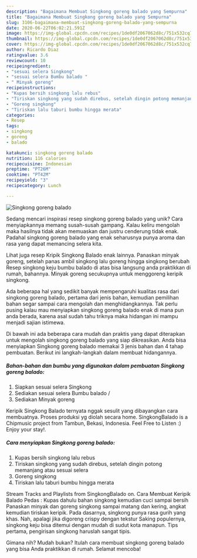 ```yaml
---
description: "Bagaimana Membuat Singkong goreng balado yang Sempurna"
title: "Bagaimana Membuat Singkong goreng balado yang Sempurna"
slug: 3106-bagaimana-membuat-singkong-goreng-balado-yang-sempurna
date: 2020-06-22T06:02:21.591Z
image: https://img-global.cpcdn.com/recipes/1de0df2067062d8c/751x532cq70/singkong-goreng-balado-foto-resep-utama.jpg
thumbnail: https://img-global.cpcdn.com/recipes/1de0df2067062d8c/751x532cq70/singkong-goreng-balado-foto-resep-utama.jpg
cover: https://img-global.cpcdn.com/recipes/1de0df2067062d8c/751x532cq70/singkong-goreng-balado-foto-resep-utama.jpg
author: Ricardo Diaz
ratingvalue: 3.6
reviewcount: 10
recipeingredient:
- "sesuai selera Singkong"
- "sesuai selera Bumbu balado "
- " Minyak goreng"
recipeinstructions:
- "Kupas bersih singkong lalu rebus"
- "Tiriskan singkong yang sudah direbus, setelah dingin potong memanjang atau sesuai selera"
- "Goreng singkong"
- "Tiriskan lalu taburi bumbu hingga merata"
categories:
- Resep
tags:
- singkong
- goreng
- balado

katakunci: singkong goreng balado 
nutrition: 116 calories
recipecuisine: Indonesian
preptime: "PT26M"
cooktime: "PT42M"
recipeyield: "3"
recipecategory: Lunch

---
```



![Singkong goreng balado](https://img-global.cpcdn.com/recipes/1de0df2067062d8c/751x532cq70/singkong-goreng-balado-foto-resep-utama.jpg)

Sedang mencari inspirasi resep singkong goreng balado yang unik? Cara menyiapkannya memang susah-susah gampang. Kalau keliru mengolah maka hasilnya tidak akan memuaskan dan justru cenderung tidak enak. Padahal singkong goreng balado yang enak seharusnya punya aroma dan rasa yang dapat memancing selera kita.

Lihat juga resep Kripik Singkong Balado enak lainnya. Panaskan minyak goreng, setelah panas ambil singkong lalu goreng hingga singkong berubah Resep singkong keju bumbu balado di atas bisa langsung anda praktikkan di rumah, bahannya. Minyak goreng secukupnya untuk menggoreng keripik singkong.

Ada beberapa hal yang sedikit banyak mempengaruhi kualitas rasa dari singkong goreng balado, pertama dari jenis bahan, kemudian pemilihan bahan segar sampai cara mengolah dan menghidangkannya. Tak perlu pusing kalau mau menyiapkan singkong goreng balado enak di mana pun anda berada, karena asal sudah tahu triknya maka hidangan ini mampu menjadi sajian istimewa.


Di bawah ini ada beberapa cara mudah dan praktis yang dapat diterapkan untuk mengolah singkong goreng balado yang siap dikreasikan. Anda bisa menyiapkan Singkong goreng balado memakai 3 jenis bahan dan 4 tahap pembuatan. Berikut ini langkah-langkah dalam membuat hidangannya.

<!--inarticleads1-->

##### Bahan-bahan dan bumbu yang digunakan dalam pembuatan Singkong goreng balado:

1. Siapkan sesuai selera Singkong
1. Sediakan sesuai selera Bumbu balado /
1. Sediakan  Minyak goreng


Keripik Singkong Balado ternyata nggak sesulit yang dibayangkan cara membuatnya. Proses produksi yg diolah secara home. SingkongBalado is a Chipmusic project from Tambun, Bekasi, Indonesia. Feel Free to Listen :) Enjoy your stay!. 

<!--inarticleads2-->

##### Cara menyiapkan Singkong goreng balado:

1. Kupas bersih singkong lalu rebus
1. Tiriskan singkong yang sudah direbus, setelah dingin potong memanjang atau sesuai selera
1. Goreng singkong
1. Tiriskan lalu taburi bumbu hingga merata


Stream Tracks and Playlists from SingkongBalado on. Cara Membuat Keripik Balado Pedas : Kupas dahulu bahan singkong kemudian cuci sampai bersih Panaskan minyak dan goreng singkong sampai matang dan kering, angkat kemudian tiriskan keripik. Pada dasarnya, singkong punya rasa gurih yang khas. Nah, apalagi jika digoreng crispy dengan tekstur Saking populernya, singkong keju bisa ditemui dengan mudah di sudut kota manapun. Tips pertama, pengirisan singkong haruslah sangat tipis. 

Gimana nih? Mudah bukan? Itulah cara membuat singkong goreng balado yang bisa Anda praktikkan di rumah. Selamat mencoba!
